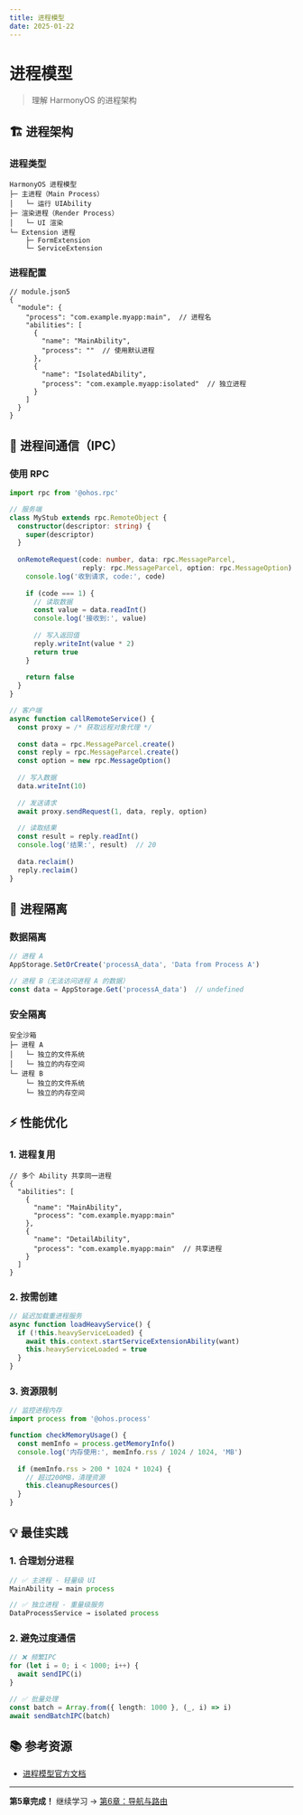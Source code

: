```yaml
---
title: 进程模型
date: 2025-01-22
---
```


# 进程模型

> 理解 HarmonyOS 的进程架构

## 🏗️ 进程架构

### 进程类型

```
HarmonyOS 进程模型
├─ 主进程（Main Process）
│   └─ 运行 UIAbility
├─ 渲染进程（Render Process）
│   └─ UI 渲染
└─ Extension 进程
    ├─ FormExtension
    └─ ServiceExtension
```

### 进程配置

```json5
// module.json5
{
  "module": {
    "process": "com.example.myapp:main",  // 进程名
    "abilities": [
      {
        "name": "MainAbility",
        "process": ""  // 使用默认进程
      },
      {
        "name": "IsolatedAbility",
        "process": "com.example.myapp:isolated"  // 独立进程
      }
    ]
  }
}
```

## 🔄 进程间通信（IPC）

### 使用 RPC

```typescript
import rpc from '@ohos.rpc'

// 服务端
class MyStub extends rpc.RemoteObject {
  constructor(descriptor: string) {
    super(descriptor)
  }
  
  onRemoteRequest(code: number, data: rpc.MessageParcel, 
                  reply: rpc.MessageParcel, option: rpc.MessageOption): boolean {
    console.log('收到请求, code:', code)
    
    if (code === 1) {
      // 读取数据
      const value = data.readInt()
      console.log('接收到:', value)
      
      // 写入返回值
      reply.writeInt(value * 2)
      return true
    }
    
    return false
  }
}

// 客户端
async function callRemoteService() {
  const proxy = /* 获取远程对象代理 */
  
  const data = rpc.MessageParcel.create()
  const reply = rpc.MessageParcel.create()
  const option = new rpc.MessageOption()
  
  // 写入数据
  data.writeInt(10)
  
  // 发送请求
  await proxy.sendRequest(1, data, reply, option)
  
  // 读取结果
  const result = reply.readInt()
  console.log('结果:', result)  // 20
  
  data.reclaim()
  reply.reclaim()
}
```

## 🔐 进程隔离

### 数据隔离

```typescript
// 进程 A
AppStorage.SetOrCreate('processA_data', 'Data from Process A')

// 进程 B（无法访问进程 A 的数据）
const data = AppStorage.Get('processA_data')  // undefined
```

### 安全隔离

```
安全沙箱
├─ 进程 A
│   └─ 独立的文件系统
│   └─ 独立的内存空间
└─ 进程 B
    └─ 独立的文件系统
    └─ 独立的内存空间
```

## ⚡ 性能优化

### 1. 进程复用

```json5
// 多个 Ability 共享同一进程
{
  "abilities": [
    {
      "name": "MainAbility",
      "process": "com.example.myapp:main"
    },
    {
      "name": "DetailAbility",
      "process": "com.example.myapp:main"  // 共享进程
    }
  ]
}
```

### 2. 按需创建

```typescript
// 延迟加载重进程服务
async function loadHeavyService() {
  if (!this.heavyServiceLoaded) {
    await this.context.startServiceExtensionAbility(want)
    this.heavyServiceLoaded = true
  }
}
```

### 3. 资源限制

```typescript
// 监控进程内存
import process from '@ohos.process'

function checkMemoryUsage() {
  const memInfo = process.getMemoryInfo()
  console.log('内存使用:', memInfo.rss / 1024 / 1024, 'MB')
  
  if (memInfo.rss > 200 * 1024 * 1024) {
    // 超过200MB，清理资源
    this.cleanupResources()
  }
}
```

## 💡 最佳实践

### 1. 合理划分进程

```typescript
// ✅ 主进程 - 轻量级 UI
MainAbility → main process

// ✅ 独立进程 - 重量级服务
DataProcessService → isolated process
```

### 2. 避免过度通信

```typescript
// ❌ 频繁IPC
for (let i = 0; i < 1000; i++) {
  await sendIPC(i)
}

// ✅ 批量处理
const batch = Array.from({ length: 1000 }, (_, i) => i)
await sendBatchIPC(batch)
```

## 📚 参考资源

- [进程模型官方文档](https://developer.harmonyos.com/cn/docs/documentation/doc-guides-V3/process-model-stage-0000001428061460-V3)

---

**第5章完成！** 继续学习 → [第6章：导航与路由](../06-navigation-router/)
